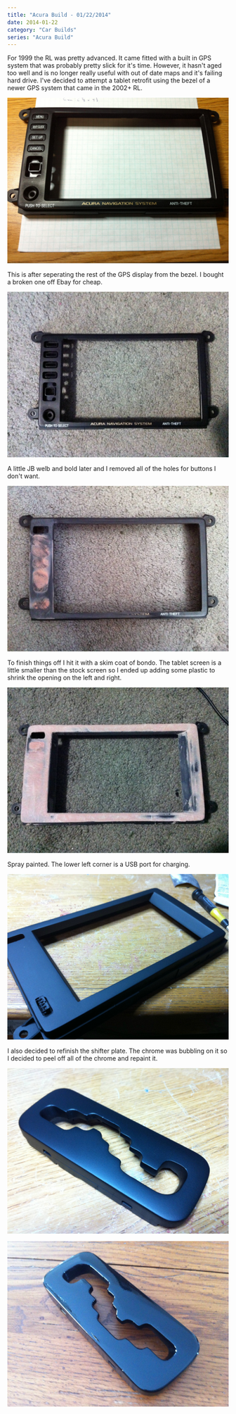 ```yaml
---
title: "Acura Build - 01/22/2014"
date: 2014-01-22
category: "Car Builds"
series: "Acura Build"
---
```


For 1999 the RL was pretty advanced. It came fitted with a built in GPS system that was probably pretty slick for it's time. However, it hasn't aged too well and is no longer really useful with out of date maps and it's failing hard drive. I've decided to attempt a tablet retrofit using the bezel of a newer GPS system that came in the 2002+ RL.

![](images/1.jpg)

This is after seperating the rest of the GPS display from the bezel. I bought a broken one off Ebay for cheap.

![](images/2.jpg)

A little JB welb and bold later and I removed all of the holes for buttons I don't want.

![](images/3.jpg)

To finish things off I hit it with a skim coat of bondo. The tablet screen is a little smaller than the stock screen so I ended up adding some plastic to shrink the opening on the left and right.

![](images/4.jpg)

Spray painted. The lower left corner is a USB port for charging.

![](images/5.jpg)

I also decided to refinish the shifter plate. The chrome was bubbling on it so I decided to peel off all of the chrome and repaint it.

![](images/6.jpg)

![](images/7.jpg)

